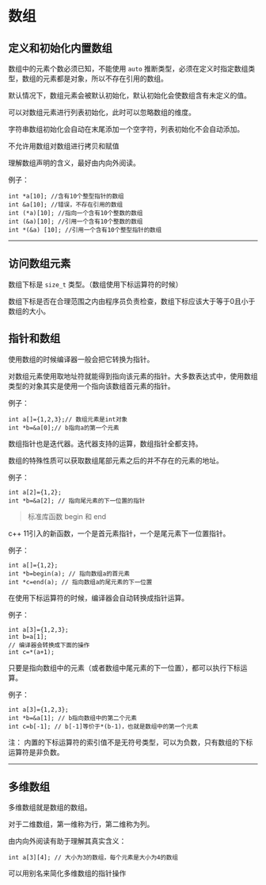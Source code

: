 # 数组
##  定义和初始化内置数组
数组中的元素个数必须已知，不能使用 `auto` 推断类型，必须在定义时指定数组类型，数组的元素都是对象，所以不存在引用的数组。

默认情况下，数组元素会被默认初始化，默认初始化会使数组含有未定义的值。

可以对数组元素进行列表初始化，此时可以忽略数组的维度。

字符串数组初始化会自动在末尾添加一个空字符，列表初始化不会自动添加。

不允许用数组对数组进行拷贝和赋值

理解数组声明的含义，最好由内向外阅读。

例子：

    int *a[10]; //含有10个整型指针的数组
    int &a[10]; //错误，不存在引用的数组
    int (*a)[10]; //指向一个含有10个整数的数组
    int (&a)[10]; //引用一个含有10个整数的数组
    int *(&a) [10]; //引用一个含有10个整型指针的数组

----------

## 访问数组元素
数组下标是 `size_t` 类型。（数组使用下标运算符的时候）

数组下标是否在合理范围之内由程序员负责检查，数组下标应该大于等于0且小于数组的大小。

## 指针和数组
使用数组的时候编译器一般会把它转换为指针。

对数组元素使用取地址符就能得到指向该元素的指针。大多数表达式中，使用数组类型的对象其实是使用一个指向该数组首元素的指针。

例子：

    int a[]={1,2,3};// 数组元素是int对象
    int *b=&a[0];// b指向a的第一个元素


数组指针也是迭代器。迭代器支持的运算，数组指针全都支持。

数组的特殊性质可以获取数组尾部元素之后的并不存在的元素的地址。

例子：

    int a[2]={1,2}; 
    int *b=&a[2]; // 指向尾元素的下一位置的指针


> 标准库函数 begin 和 end

c++ 11引入的新函数，一个是首元素指针，一个是尾元素下一位置指针。

例子：

    int a[]={1,2};
    int *b=begin(a); // 指向数组a的首元素
    int *c=end(a); // 指向数组a的尾元素的下一位置

在使用下标运算符的时候，编译器会自动转换成指针运算。

例子：

    int a[3]={1,2,3};
    int b=a[1];
    // 编译器会转换成下面的操作
    int c=*(a+1);

只要是指向数组中的元素（或者数组中尾元素的下一位置），都可以执行下标运算。

例子：

    int a[3]={1,2,3};
    int *b=&a[1]; // b指向数组中的第二个元素
    int c=b[-1]; // b[-1]等价于*(b-1)，也就是数组中的第一个元素
注： 内置的下标运算符的索引值不是无符号类型，可以为负数，只有数组的下标运算符是非负数。

----------

## 多维数组
多维数组就是数组的数组。

对于二维数组，第一维称为行，第二维称为列。

由内向外阅读有助于理解其真实含义：

    int a[3][4]; // 大小为3的数组，每个元素是大小为4的数组

可以用别名来简化多维数组的指针操作